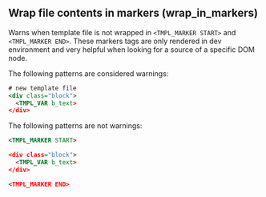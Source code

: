 ## Wrap file contents in markers (wrap_in_markers)

Warns when template file is not wrapped in `<TMPL_MARKER START>` and
`<TMPL_MARKER END>`. These markers tags are only rendered in dev environment
and very helpful when looking for a source of a specific DOM node.

The following patterns are considered warnings:

```xml
# new template file
<div class="block">
  <TMPL_VAR b_text>
</div>
```

The following patterns are not warnings:

```xml
<TMPL_MARKER START>

<div class="block">
  <TMPL_VAR b_text>
</div>

<TMPL_MARKER END>
```
